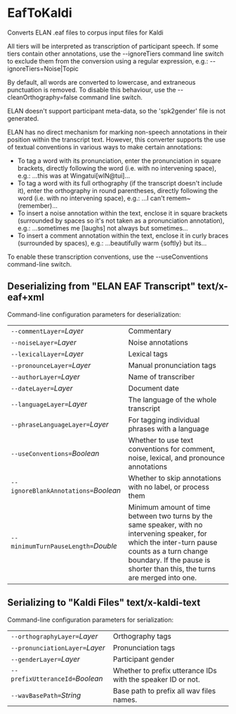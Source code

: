 # EafToKaldi

Converts ELAN .eaf files to corpus input files for Kaldi

All tiers will be interpreted as transcription of participant speech. If some tiers contain other annotations, use the --ignoreTiers command line switch to exclude them from the conversion using a regular expression, e.g.:
 --ignoreTiers=Noise|Topic
 

By default, all words are converted to lowercase, and extraneous punctuation is removed.
 To disable this behaviour, use the --cleanOrthography=false command line switch.
 

ELAN doesn't support participant meta-data, so the 'spk2gender' file is not generated.
 

ELAN has no direct mechanism for marking non-speech annotations in their position within the transcript text.  However, this converter supports the use of textual conventions in various ways to make certain annotations: 
 - To tag a word with its pronunciation, enter the pronunciation in square brackets, directly following the word (i.e. with no intervening space), e.g.: 
 …this was at Wingatui[wIN@tui]…
 - To tag a word with its full orthography (if the transcript doesn't include it), enter the orthography in round parentheses, directly following the word (i.e. with no intervening space), e.g.: 
 …I can't remem~(remember)…
 - To insert a noise annotation within the text, enclose it in square brackets (surrounded by spaces so it's not taken as a pronunciation annotation), e.g.: 
 …sometimes me [laughs] not always but sometimes…
 - To insert a comment annotation within the text, enclose it in curly braces (surrounded by spaces), e.g.: 
 …beautifully warm {softly} but its…

To enable these transcription conventions, use the --useConventions command-line switch.

## Deserializing from "ELAN EAF Transcript" text/x-eaf+xml

Command-line configuration parameters for deserialization:

|   |   |
|:--|:--|
| `--commentLayer=`*Layer* | Commentary |
| `--noiseLayer=`*Layer* | Noise annotations |
| `--lexicalLayer=`*Layer* | Lexical tags |
| `--pronounceLayer=`*Layer* | Manual pronunciation tags |
| `--authorLayer=`*Layer* | Name of transcriber |
| `--dateLayer=`*Layer* | Document date |
| `--languageLayer=`*Layer* | The language of the whole transcript |
| `--phraseLanguageLayer=`*Layer* | For tagging individual phrases with a language |
| `--useConventions=`*Boolean* | Whether to use text conventions for comment, noise, lexical, and pronounce annotations |
| `--ignoreBlankAnnotations=`*Boolean* | Whether to skip annotations with no label, or process them |
| `--minimumTurnPauseLength=`*Double* | Minimum amount of time between two turns by the same speaker, with no intervening speaker, for which the inter-turn pause counts as a turn change boundary. If the pause is shorter than this, the turns are merged into one. |

## Serializing to "Kaldi Files" text/x-kaldi-text

Command-line configuration parameters for serialization:

|   |   |
|:--|:--|
| `--orthographyLayer=`*Layer* | Orthography tags |
| `--pronunciationLayer=`*Layer* | Pronunciation tags |
| `--genderLayer=`*Layer* | Participant gender |
| `--prefixUtteranceId=`*Boolean* | Whether to prefix utterance IDs with the speaker ID or not. |
| `--wavBasePath=`*String* | Base path to prefix all wav files names. |
